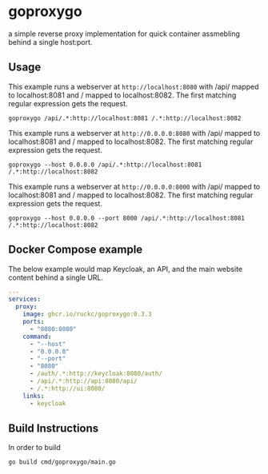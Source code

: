 # goproxygo

a simple reverse proxy implementation for quick container assmebling behind a single host:port.

## Usage

This example runs a webserver at `http://localhost:8080` with /api/ mapped to localhost:8081 and / mapped to localhost:8082.  The first matching regular expression gets the request.
```
goproxygo /api/.*:http://localhost:8081 /.*:http://localhost:8082
```

This example runs a webserver at `http://0.0.0.0:8080` with /api/ mapped to localhost:8081 and / mapped to localhost:8082.  The first matching regular expression gets the request.
```
goproxygo --host 0.0.0.0 /api/.*:http://localhost:8081 /.*:http://localhost:8082
```

This example runs a webserver at `http://0.0.0.0:8000` with /api/ mapped to localhost:8081 and / mapped to localhost:8082.  The first matching regular expression gets the request.
```
goproxygo --host 0.0.0.0 --port 8000 /api/.*:http://localhost:8081 /.*:http://localhost:8082
```

## Docker Compose example

The below example would map Keycloak, an API, and the main website content behind a single URL.

```yaml
---
services:
  proxy:
    image: ghcr.io/ruckc/goproxygo:0.3.3
    ports:
      - "8080:8080"
    command:
      - "--host"
      - "0.0.0.0"
      - "--port"
      - "8080"
      - /auth/.*:http://keycloak:8080/auth/
      - /api/.*:http://api:8080/api/
      - /.*:http://ui:8080/
    links:
      - keycloak
```

## Build Instructions

In order to build
```bash
go build cmd/goproxygo/main.go 
```
